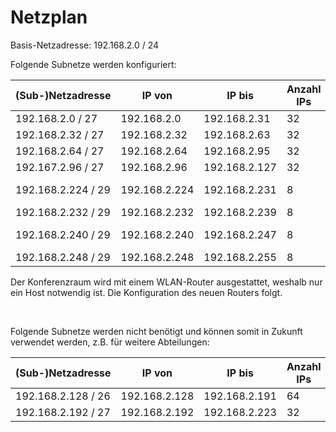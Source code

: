 # Netzplan

Basis-Netzadresse: 192.168.2.0 / 24

Folgende Subnetze werden konfiguriert:

| (Sub-)Netzadresse  | IP von        | IP bis        | Anzahl IPs | Anzahl Hosts | Verwendung     |
|--------------------|---------------|---------------|------------|--------------|----------------|
| 192.168.2.0 / 27   | 192.168.2.0   | 192.168.2.31  | 32         | 29           | Abteilung 1    |
| 192.168.2.32 / 27  | 192.168.2.32  | 192.168.2.63  | 32         | 29           | Abteilung 2    |
| 192.168.2.64 / 27  | 192.168.2.64  | 192.168.2.95  | 32         | 29           | Abteilung 3    |
| 192.167.2.96 / 27  | 192.168.2.96  | 192.168.2.127 | 32         | 29           | Abteilung 4    |
| 192.168.2.224 / 29 | 192.168.2.224 | 192.168.2.231 | 8          | 5            | Druckerraum UG |
| 192.168.2.232 / 29 | 192.168.2.232 | 192.168.2.239 | 8          | 5            | Serverraum     |
| 192.168.2.240 / 29 | 192.168.2.240 | 192.168.2.247 | 8          | 5            | Druckerraum OG |
| 192.168.2.248 / 29 | 192.168.2.248 | 192.168.2.255 | 8          | 5            | Konferenzraum  |

Der Konferenzraum wird mit einem WLAN-Router ausgestattet, weshalb nur ein Host notwendig ist. Die Konfiguration des neuen Routers folgt.

<br>

Folgende Subnetze werden nicht benötigt und können somit in Zukunft verwendet werden, z.B. für weitere Abteilungen:

| (Sub-)Netzadresse  | IP von        | IP bis        | Anzahl IPs | Anzahl Hosts |
|--------------------|---------------|---------------|------------|--------------|
| 192.168.2.128 / 26 | 192.168.2.128 | 192.168.2.191 | 64         | 61           |
| 192.168.2.192 / 27 | 192.168.2.192 | 192.168.2.223 | 32         | 29           |
